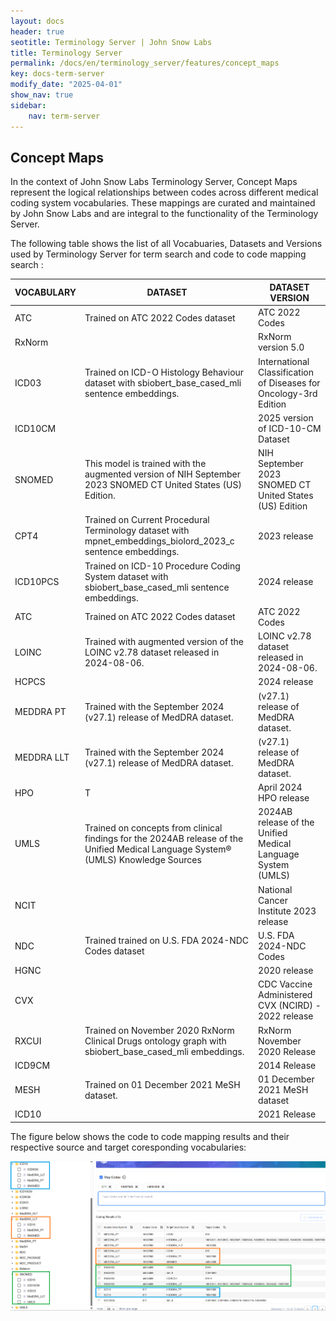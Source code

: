 ```yaml
---
layout: docs
header: true
seotitle: Terminology Server | John Snow Labs
title: Terminology Server 
permalink: /docs/en/terminology_server/features/concept_maps
key: docs-term-server
modify_date: "2025-04-01"
show_nav: true
sidebar:
    nav: term-server
---
```


## Concept Maps

In the context of John Snow Labs Terminology Server, Concept Maps represent the logical relationships between codes across different medical coding system vocabularies. These mappings are curated and maintained by John Snow Labs and are integral to the functionality of the Terminology Server.

The following table shows the list of all Vocabuaries, Datasets and Versions used by Terminology Server for term search and code to code mapping search : 

| VOCABULARY | DATASET | DATASET VERSION |
|----------|----------|----------|
| ATC    | Trained on ATC 2022 Codes dataset     | ATC 2022 Codes     |
| RxNorm    |      | RxNorm version 5.0     |
| ICD03    | Trained on ICD-O Histology Behaviour dataset with sbiobert_base_cased_mli sentence embeddings.     | International Classification of Diseases for Oncology-3rd Edition     |
| ICD10CM    |      | 2025 version of ICD-10-CM Dataset     |
| SNOMED    |    This model is trained with the augmented version of NIH September 2023 SNOMED CT United States (US) Edition.  | NIH September 2023 SNOMED CT United States (US) Edition     |
| CPT4    | Trained on Current Procedural Terminology dataset with mpnet_embeddings_biolord_2023_c sentence embeddings.     | 2023 release     |
| ICD10PCS    | Trained on ICD-10 Procedure Coding System dataset with sbiobert_base_cased_mli sentence embeddings.     | 2024 release     |
| ATC    | Trained on ATC 2022 Codes dataset     | ATC 2022 Codes     |
| LOINC    | Trained with augmented version of the LOINC v2.78 dataset released in 2024-08-06.     |  LOINC v2.78 dataset released in 2024-08-06.     |
| HCPCS    |      | 2024 release     |
| MEDDRA PT    | Trained with the September 2024 (v27.1) release of MedDRA dataset.     | (v27.1) release of MedDRA dataset.     |
| MEDDRA LLT    | Trained with the September 2024 (v27.1) release of MedDRA dataset.     | (v27.1) release of MedDRA dataset.     |
| HPO    | T      | April 2024 HPO release     |
| UMLS    | Trained on concepts from clinical findings for the 2024AB release of the Unified Medical Language System® (UMLS) Knowledge Sources     | 2024AB release of the Unified Medical Language System (UMLS)     |
| NCIT    |      | National Cancer Institute 2023 release     |
| NDC    | Trained trained on U.S. FDA 2024-NDC Codes dataset     | U.S. FDA 2024-NDC Codes     |
| HGNC    |      | 2020 release     |
| CVX    |      | CDC Vaccine Administered CVX (NCIRD) - 2022 release     |
| RXCUI    | Trained on November 2020 RxNorm Clinical Drugs ontology graph with sbiobert_base_cased_mli embeddings.     | RxNorm November 2020 Release     |
| ICD9CM    |      | 2014 Release     |
| MESH    | Trained on 01 December 2021 MeSH dataset.     | 01 December 2021 MeSH dataset     |
| ICD10    |      | 2021 Release     |



The figure below shows the code to code mapping results and their respective source and target coresponding vocabularies:

![Terminology Service by John Snow Labs](/assets/images/term_server/mappings.png)


